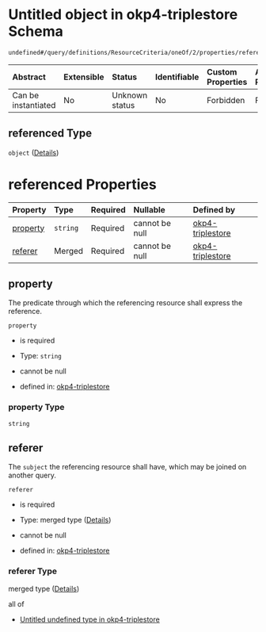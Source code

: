 # Untitled object in okp4-triplestore Schema

```txt
undefined#/query/definitions/ResourceCriteria/oneOf/2/properties/referenced
```



| Abstract            | Extensible | Status         | Identifiable | Custom Properties | Additional Properties | Access Restrictions | Defined In                                                                     |
| :------------------ | :--------- | :------------- | :----------- | :---------------- | :-------------------- | :------------------ | :----------------------------------------------------------------------------- |
| Can be instantiated | No         | Unknown status | No           | Forbidden         | Forbidden             | none                | [okp4-triplestore.json\*](schema/okp4-triplestore.json "open original schema") |

## referenced Type

`object` ([Details](okp4-triplestore-querymsg-definitions-resourcecriteria-oneof-2-properties-referenced.md))

# referenced Properties

| Property              | Type     | Required | Nullable       | Defined by                                                                                                                                                                                                                        |
| :-------------------- | :------- | :------- | :------------- | :-------------------------------------------------------------------------------------------------------------------------------------------------------------------------------------------------------------------------------- |
| [property](#property) | `string` | Required | cannot be null | [okp4-triplestore](okp4-triplestore-querymsg-definitions-resourcecriteria-oneof-2-properties-referenced-properties-property.md "undefined#/query/definitions/ResourceCriteria/oneOf/2/properties/referenced/properties/property") |
| [referer](#referer)   | Merged   | Required | cannot be null | [okp4-triplestore](okp4-triplestore-querymsg-definitions-resourcecriteria-oneof-2-properties-referenced-properties-referer.md "undefined#/query/definitions/ResourceCriteria/oneOf/2/properties/referenced/properties/referer")   |

## property

The predicate through which the referencing resource shall express the reference.

`property`

*   is required

*   Type: `string`

*   cannot be null

*   defined in: [okp4-triplestore](okp4-triplestore-querymsg-definitions-resourcecriteria-oneof-2-properties-referenced-properties-property.md "undefined#/query/definitions/ResourceCriteria/oneOf/2/properties/referenced/properties/property")

### property Type

`string`

## referer

The `subject` the referencing resource shall have, which may be joined on another query.

`referer`

*   is required

*   Type: merged type ([Details](okp4-triplestore-querymsg-definitions-resourcecriteria-oneof-2-properties-referenced-properties-referer.md))

*   cannot be null

*   defined in: [okp4-triplestore](okp4-triplestore-querymsg-definitions-resourcecriteria-oneof-2-properties-referenced-properties-referer.md "undefined#/query/definitions/ResourceCriteria/oneOf/2/properties/referenced/properties/referer")

### referer Type

merged type ([Details](okp4-triplestore-querymsg-definitions-resourcecriteria-oneof-2-properties-referenced-properties-referer.md))

all of

*   [Untitled undefined type in okp4-triplestore](okp4-triplestore-querymsg-definitions-resourcecriteria-oneof-2-properties-referenced-properties-referer-allof-0.md "check type definition")
